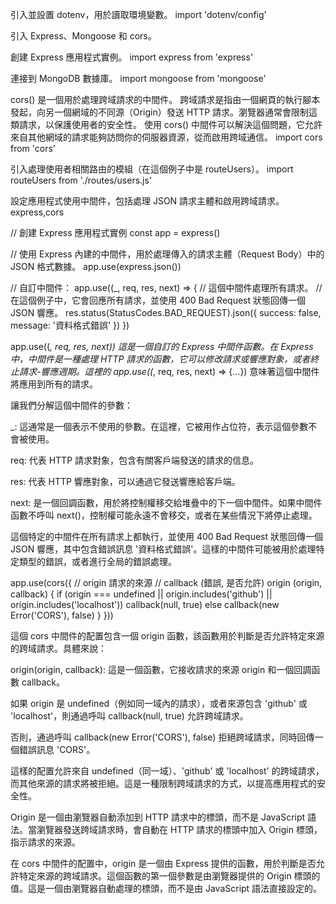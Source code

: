 引入並設置 dotenv，用於讀取環境變數。
import 'dotenv/config'

引入 Express、Mongoose 和 cors。

創建 Express 應用程式實例。
import express from 'express'

連接到 MongoDB 數據庫。
import mongoose from 'mongoose'

cors() 是一個用於處理跨域請求的中間件。
跨域請求是指由一個網頁的執行腳本發起，向另一個網域的不同源（Origin）發送 HTTP 請求。瀏覽器通常會限制這類請求，以保護使用者的安全性。
使用 cors() 中間件可以解決這個問題，它允許來自其他網域的請求能夠訪問你的伺服器資源，從而啟用跨域通信。
import cors from 'cors'

引入處理使用者相關路由的模組（在這個例子中是 routeUsers）。
import routeUsers from './routes/users.js'

設定應用程式使用中間件，包括處理 JSON 請求主體和啟用跨域請求。
express,cors

<!-- --------------------------------------------------------------- -->
// 創建 Express 應用程式實例
const app = express()

// 使用 Express 內建的中間件，用於處理傳入的請求主體（Request Body）中的 JSON 格式數據。
app.use(express.json())

// 自訂中間件：
app.use((_, req, res, next) => {
  // 這個中間件處理所有請求。
  // 在這個例子中，它會回應所有請求，並使用 400 Bad Request 狀態回傳一個 JSON 響應。
  res.status(StatusCodes.BAD_REQUEST).json({
    success: false,
    message: '資料格式錯誤'
  })
})


app.use((_, req, res, next))
這是一個自訂的 Express 中間件函數。在 Express 中，中間件是一種處理 HTTP 請求的函數，它可以修改請求或響應對象，或者終止請求-響應週期。這裡的 app.use((_, req, res, next) => {...}) 意味著這個中間件將應用到所有的請求。

讓我們分解這個中間件的參數：

_: 這通常是一個表示不使用的參數。在這裡，它被用作占位符，表示這個參數不會被使用。

req: 代表 HTTP 請求對象，包含有關客戶端發送的請求的信息。

res: 代表 HTTP 響應對象，可以通過它發送響應給客戶端。

next: 是一個回調函數，用於將控制權移交給堆疊中的下一個中間件。如果中間件函數不呼叫 next()，控制權可能永遠不會移交，或者在某些情況下將停止處理。

這個特定的中間件在所有請求上都執行，並使用 400 Bad Request 狀態回傳一個 JSON 響應，其中包含錯誤訊息 '資料格式錯誤'。這樣的中間件可能被用於處理特定類型的錯誤，或者進行全局的錯誤處理。


app.use(cors({
  // origin 請求的來源
  // callback (錯誤, 是否允許)
  origin (origin, callback) {
    if (origin === undefined || origin.includes('github') || origin.includes('localhost')) callback(null, true)
    else callback(new Error('CORS'), false)
  }
}))

這個 cors 中間件的配置包含一個 origin 函數，該函數用於判斷是否允許特定來源的跨域請求。具體來說：

origin(origin, callback): 這是一個函數，它接收請求的來源 origin 和一個回調函數 callback。

如果 origin 是 undefined（例如同一域內的請求），或者來源包含 'github' 或 'localhost'，則通過呼叫 callback(null, true) 允許跨域請求。

否則，通過呼叫 callback(new Error('CORS'), false) 拒絕跨域請求，同時回傳一個錯誤訊息 'CORS'。

這樣的配置允許來自 undefined（同一域）、'github' 或 'localhost' 的跨域請求，而其他來源的請求將被拒絕。這是一種限制跨域請求的方式，以提高應用程式的安全性。



Origin 是一個由瀏覽器自動添加到 HTTP 請求中的標頭，而不是 JavaScript 語法。當瀏覽器發送跨域請求時，會自動在 HTTP 請求的標頭中加入 Origin 標頭，指示請求的來源。

在 cors 中間件的配置中，origin 是一個由 Express 提供的函數，用於判斷是否允許特定來源的跨域請求。這個函數的第一個參數是由瀏覽器提供的 Origin 標頭的值。這是一個由瀏覽器自動處理的標頭，而不是由 JavaScript 語法直接設定的。